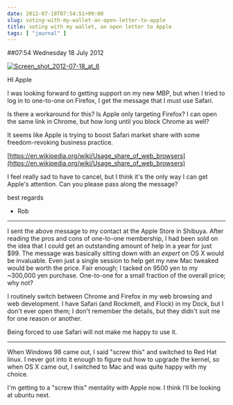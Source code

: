 ```yaml
---
date: 2012-07-18T07:54:51+09:00
slug: voting-with-my-wallet-an-open-letter-to-apple
title: voting with my wallet, an open letter to Apple
tags: [ "journal" ]
---
```


##07:54 Wednesday 18 July 2012

[![Screen_shot_2012-07-18_at_6](https://getfile7.posterous.com/getfile/files.posterous.com/temp-2012-07-17/uvhadEgzFggeonGbpAhyHjtJvwJmcafvGBCpGCbFvGfBfDcmkHHuyJeuwubd/Screen_shot_2012-07-18_at_6.55.37_AM.png.scaled500.png)](https://getfile6.posterous.com/getfile/files.posterous.com/temp-2012-07-17/uvhadEgzFggeonGbpAhyHjtJvwJmcafvGBCpGCbFvGfBfDcmkHHuyJeuwubd/Screen_shot_2012-07-18_at_6.55.37_AM.png.scaled1000.png)

 

HI Apple

 

I was looking forward to getting support on my new MBP, but when I tried to log in to one-to-one on Firefox, I get the message that I must use Safari.

 

 

Is there a workaround for this?  Is Apple only targeting Firefox?  I can open the same link in Chrome, but how long until you block Chrome as well?

 

 

It seems like Apple is trying to boost Safari market share with some freedom-revoking business practice.

 

 

[https://en.wikipedia.org/wiki/Usage_share_of_web_browsers](https://en.wikipedia.org/wiki/Usage_share_of_web_browsers)

 

 

I feel really sad to have to cancel, but I think it's the only way I can get Apple's attention.  Can you please pass along the message?

 

 

best regards

   

- Rob

 

 

---------

 

 

I sent the above message to my contact at the Apple Store in Shibuya. After reading the pros and cons of one-to-one membership, I had been sold on the idea that I could get an outstanding amount of help in a year for just $99. The message was basically sitting down with an _expert_ on OS X would be invaluable. Even just a single session to help get my new Mac tweaked would be worth the price. Fair enough; I tacked on 9500 yen to my ~300,000 yen purchase. One-to-one for a small fraction of the overall price; why not?

 

 

I routinely switch between Chrome and Firefox in my web browsing and web development. I have Safari (and Rockmelt, and Flock) in my Dock, but I don't ever open them; I don't remember the details, but they didn't suit me for one reason or another.

 

 

Being forced to use Safari will not make me happy to use it.

 

 

---------

 

 

When Windows 98 came out, I said "screw this" and switched to Red Hat linux. I never got into it enough to figure out how to upgrade the kernel, so when OS X came out, I switched to Mac and was quite happy with my choice.

 

 

I'm getting to a "screw this" mentality with Apple now. I think I'll be looking at ubuntu next.  


 
